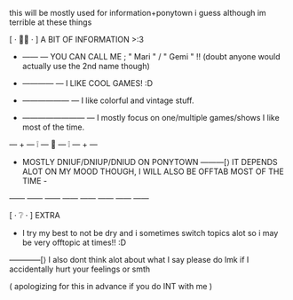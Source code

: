 this will be mostly used for information+ponytown i guess although im terrible at these things

[ · 📝❔ · ] 
A BIT OF INFORMATION >:3


 - —— — YOU CAN CALL ME ; " Mari " / " Gemi " !!
(doubt anyone would actually use the 2nd name though)

 - ———— — I LIKE COOL GAMES! :D

 - —————— — I like colorful and vintage stuff.

 - ———————— — I mostly focus on one/multiple games/shows I like most of the time.

— + — ❕ — 🧭 — ❕ — + —

 - MOSTLY DNIUF/DNIUP/DNIUD ON PONYTOWN ———[⟩
IT DEPENDS ALOT ON MY MOOD THOUGH, I WILL ALSO BE OFFTAB MOST OF THE TIME -

—— —— —— —— —— —— —— ——

[ · ❔ · ] 
EXTRA

- I try my best to not be dry and i sometimes switch topics alot so i may be very offtopic at times!! :D


————[⟩  I also dont think alot about what I say please do lmk if I accidentally hurt your feelings or smth

( apologizing for this in advance 
if you do INT with me )
